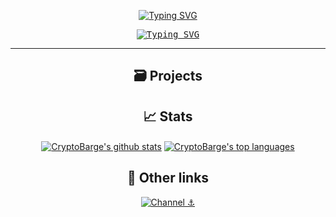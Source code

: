 <div align="center">

  <!-- Typing SVG by DenverCoder1 - https://github.com/DenverCoder1/readme-typing-svg -->
  [![Typing SVG](https://readme-typing-svg.demolab.com?font=Comfortaa&size=30&duration=1&pause=983&color=E2E2E2&center=true&vCenter=true&repeat=false&width=435&lines=Welcome+to+CryptoBarge)](https://git.io/typing-svg)

<kbd>
    <a style="border:5px white" border="5px white" href="https://git.io/typing-svg">
        <img src="https://readme-typing-svg.demolab.com?font=Josefin+Sans&size=30&duration=3500&pause=750&color=72C9E4&center=true&vCenter=true&width=435&lines=+DePIN+software+by+Java;+From+Grass+to+Bless" alt="Typing SVG" />
    </a>
</kbd>

___

## 🗃 Projects

## 📈 Stats

<a href="https://github.com/anuraghazra/github-readme-stats"><img align="center" src="https://github-readme-stats.vercel.app/api?username=CryptoBarge&theme=react&hide_border=true&show_icons=true&rank_icon=github&show=reviews,discussions_started,discussions_answered" alt="CryptoBarge's github stats"/></a>
<a href="https://github.com/anuraghazra/github-readme-stats"><img align="center" src="https://github-readme-stats.vercel.app/api/top-langs/?username=CryptoBarge&theme=react&hide_border=true&layout=compact" alt="CryptoBarge's top languages"/></a>

## 🔗 Other links




[![Channel ⚓](https://img.shields.io/badge/Crypto$БАРЖА_|_Subscribe_⚓-5B00FF?style=for-the-badge&logo=telegram&logoColor=white)](https://t.me/BargeCrypto)
